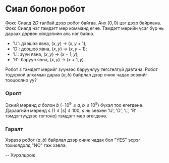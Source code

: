 Сиал болон робот
================
Фокс Сиалд $2D$ талбай дээр робот байгаа. Анх ($0,0$) цэг дээр байрлана. Фокс
Сиалд нэг тэмдэгт мөр комманд өгнө. Тэмдэгт мөрийн үсэг бүр нь дараах дөрвөн
үйлдэлийн аль нэг байна.

 - 'U': дээшээ явна, ($x, y$) → ($x, y+1$);
 - 'D': доошоо явна, ($x, y$) → ($x, y-1$);
 - 'L': зүүн явна, ($x, y$) → ($x-1, y$);
 - 'R': баруун явна, ($x, y$) → ($x+1, y$).

Робот $s$ тэмдэгт мөрийг зүүнээс баруунлуу төгсгөлгүй давтана. Робот тодорхой
алхамын дараа ($a,b$) байрлал дээр очиж чадах эсэхийг тооцоолно уу?


### Оролт
Эхний мөрөнд $a$ болон $b$ ($-10^9 ≤ a, b ≤ 10^9$) бүхэл тоо өгөгдөнө. Дараагийн
мөрөнд $s$ ($1 ≤ |s| ≤ 100$, $s$ нь зөвхөн 'U', 'D', 'L', 'R' тэмдэгтүүдээс
тогтоно) тэмдэгт мөр өгөгдөнө.


### Гаралт
Хэрвээ робот ($a,b$) байрлал дээр очиж чадах бол "YES" эсрэг тохиолдолд "NO" гэж
хэвлэ.

-- Хүрэлцоож
